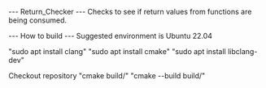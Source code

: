 --- Return_Checker ---
Checks to see if return values from functions are being consumed.


--- How to build ---
Suggested environment is Ubuntu 22.04

"sudo apt install clang"
"sudo apt install cmake"
"sudo apt install libclang-dev"

Checkout repository
"cmake build/"
"cmake --build build/"